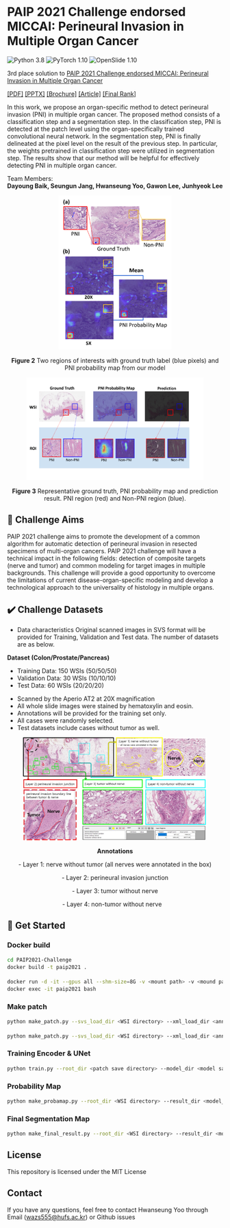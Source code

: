 # PAIP 2021 Challenge endorsed MICCAI: Perineural Invasion in Multiple Organ Cancer
![Python 3.8](https://img.shields.io/badge/python-3.8-green.svg?style=plastic)
![PyTorch 1.10](https://img.shields.io/badge/PyTorch%20-%23EE4C2C.svg?style=plastic)
![OpenSlide 1.10](https://img.shields.io/badge/OpenSlide%20-%23EE4C2C.svg?style=plastic)


3rd place solution to [PAIP 2021 Challenge endorsed MICCAI: Perineural Invasion in Multiple Organ Cancer](https://paip2021.grand-challenge.org/Home/)

[[PDF]](https://drive.google.com/file/d/16gWjI5cbwn7zI9Rov7oyPETr_fYU101Q/view?usp=sharing) [[PPTX]](https://docs.google.com/presentation/d/19LwYwQa4Cpx6oBll6T8KfT2VbQGoM62x/edit?usp=sharing&ouid=100584904410114143200&rtpof=true&sd=true) [[Brochure]](https://drive.google.com/file/d/12ECAQNrT7WPQU6CQzaHFn8mmsN4fNWGk/view) [[Article]](http://www.hufsnews.co.kr/news/articleView.html?idxno=21998) [[Final Rank]](https://paip2021.grand-challenge.org/Final-rank/)

In this work, we propose an organ-specific method to detect perineural invasion (PNI) in multiple organ cancer. The proposed method consists of a classification step and a segmentation step. In the classification step, PNI is detected at the patch level using the organ-specifically trained convolutional neural network. In the segmentation step, PNI is finally delineated at the pixel level on the result of the previous step. In particular, the weights pretrained in classification step were utilized in segmentation step. The results show that our method will be helpful for effectively detecting PNI in multiple organ cancer.

Team Members:  
**Dayoung Baik, Seungun Jang, Hwanseung Yoo, Gawon Lee, Junhyeok Lee**

<p align="center">
<img src="./img/probmap.png" height = "360" alt="" align=center />
<br><br>
<b>Figure 2</b> Two regions of interests with ground truth label (blue pixels) and PNI probability map from our model 
</p>
<p>
</p>  
<p align="center">
<img src="./img/result.png" height = "240" alt="" align=center />
<br><br>
<b>Figure 3</b> Representative ground truth, PNI probability map and prediction result. PNI region (red) and Non-PNI region (blue).
</p>




## 🎯 Challenge Aims

PAIP 2021 challenge aims to promote the development of a common algorithm for automatic detection of perineural invasion in resected specimens of multi-organ cancers. PAIP 2021 challenge will have a technical impact in the following fields: detection of composite targets (nerve and tumor) and common modeling for target images in multiple backgrounds. This challenge will provide a good opportunity to overcome the limitations of current disease-organ-specific modeling and develop a technological approach to the universality of histology in multiple organs.


## ✔️ Challenge Datasets


- Data characteristics
Original scanned images in SVS format will be provided for Training, Validation and Test data. The number of datasets are as below.  
  
**Dataset (Colon/Prostate/Pancreas)**

- Training Data: 150 WSIs (50/50/50)  
- Validation Data: 30 WSIs (10/10/10)  
- Test Data: 60 WSIs (20/20/20)  

* Scanned by the Aperio AT2 at 20X magnification
* All whole slide images were stained by hematoxylin and eosin.
* Annotations will be provided for the training set only.
* All cases were randomly selected.
* Test datasets include cases without tumor as well.


<p align="center">
<img src="./img/data.png" height = "240" alt="" align=center />
<br><br>
<b>Annotations</b> 
</p>
<p align='center'>
- Layer 1: nerve without tumor (all nerves were annotated in the box)
</p>
<p align='center'>
- Layer 2: perineural invasion junction
</p>
<p align='center'>
- Layer 3: tumor without nerve
</p>
<p align='center'>
- Layer 4: non-tumor without nerve 
</p>
  
## 🚩 Get Started

### Docker build
```bash
cd PAIP2021-Challenge
docker build -t paip2021 .

docker run -d -it --gpus all --shm-size=8G -v <mount path> -v <mound path> --name paip2021 paip2021 bash
docker exec -it paip2021 bash
```

### Make patch
```bash
python make_patch.py --svs_load_dir <WSI directory> --xml_load_dir <annotation directory> --save_dir <patch save directory> --mode random

python make_patch.py --svs_load_dir <WSI directory> --xml_load_dir <annotation directory> --save_dir <patch save directory> --mode sw
```

### Training Encoder & UNet
```bash
python train.py --root_dir <patch save directory> --model_dir <model save directory> --train_mode <clf, seg> --train_type <all, col, pan, pros> ..
```

### Probability Map
```bash
python make_probamap.py --root_dir <WSI directory> --result_dir <model_path & result directory> ...
```

### Final Segmentation Map
```bash
python make_final_result.py --root_dir <WSI directory> --result_dir <model_path & result directory> ..
```

## License
This repository is licensed under the MIT License

## Contact
If you have any questions, feel free to contact Hwanseung Yoo through Email (wazs555@hufs.ac.kr) or Github issues







